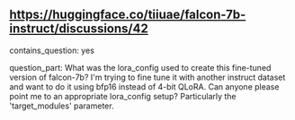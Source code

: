 ## https://huggingface.co/tiiuae/falcon-7b-instruct/discussions/42

contains_question: yes

question_part: What was the lora_config used to create this fine-tuned version of falcon-7b? I'm trying to fine tune it with another instruct dataset and want to do it using bfp16 instead of 4-bit QLoRA. Can anyone please point me to an appropriate lora_config setup? Particularly the 'target_modules' parameter.